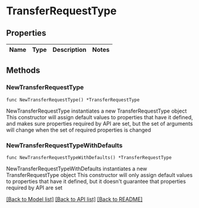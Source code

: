 # TransferRequestType

## Properties

Name | Type | Description | Notes
------------ | ------------- | ------------- | -------------

## Methods

### NewTransferRequestType

`func NewTransferRequestType() *TransferRequestType`

NewTransferRequestType instantiates a new TransferRequestType object
This constructor will assign default values to properties that have it defined,
and makes sure properties required by API are set, but the set of arguments
will change when the set of required properties is changed

### NewTransferRequestTypeWithDefaults

`func NewTransferRequestTypeWithDefaults() *TransferRequestType`

NewTransferRequestTypeWithDefaults instantiates a new TransferRequestType object
This constructor will only assign default values to properties that have it defined,
but it doesn't guarantee that properties required by API are set


[[Back to Model list]](../README.md#documentation-for-models) [[Back to API list]](../README.md#documentation-for-api-endpoints) [[Back to README]](../README.md)



